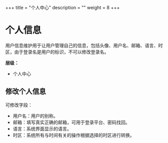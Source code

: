 ﻿+++
title = "个人中心"
description = ""
weight = 8
+++

# 个人信息

用户信息维护用于让用户管理自己的信息，包括头像、用户名、邮箱、语言、时区，由于登录名是用户的标识，不可以修改登录名。

**层级：**

- 个人中心

<h2 id="1">修改个人信息</h2>

可修改字段：

- 用户名：用户的别称。
- 邮箱：填写真实正确的邮箱，可用于登录平台、密码找回。
- 语言：系统界面显示的语言。
- 时区：系统所有与时间有关的操作根据选择的时区进行转换。
